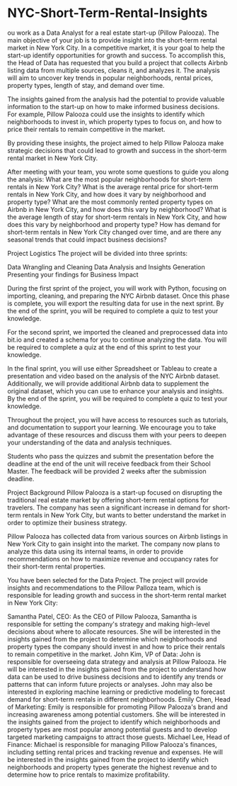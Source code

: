 # NYC-Short-Term-Rental-Insights
ou work as a Data Analyst for a real estate start-up (Pillow Palooza). The main objective of your job is to provide insight into the short-term rental market in New York City. In a competitive market, it is your goal to help the start-up identify opportunities for growth and success.
To accomplish this, the Head of Data has requested that you build a project that collects Airbnb listing data from multiple sources, cleans it, and analyzes it. The analysis will aim to uncover key trends in popular neighborhoods, rental prices, property types, length of stay, and demand over time.

The insights gained from the analysis had the potential to provide valuable information to the start-up on how to make informed business decisions. For example, Pillow Palooza could use the insights to identify which neighborhoods to invest in, which property types to focus on, and how to price their rentals to remain competitive in the market.

By providing these insights, the project aimed to help Pillow Palooza make strategic decisions that could lead to growth and success in the short-term rental market in New York City.

After meeting with your team, you wrote some questions to guide you along the analysis:
What are the most popular neighborhoods for short-term rentals in New York City?
What is the average rental price for short-term rentals in New York City, and how does it vary by neighborhood and property type?
What are the most commonly rented property types on Airbnb in New York City, and how does this vary by neighborhood?
What is the average length of stay for short-term rentals in New York City, and how does this vary by neighborhood and property type?
How has demand for short-term rentals in New York City changed over time, and are there any seasonal trends that could impact business decisions?

Project Logistics
The project will be divided into three sprints:

Data Wrangling and Cleaning
Data Analysis and Insights Generation
Presenting your findings for Business Impact

During the first sprint of the project, you will work with Python, focusing on importing, cleaning, and preparing the NYC Airbnb dataset. Once this phase is complete, you will export the resulting data for use in the next sprint. By the end of the sprint, you will be required to complete a quiz to test your knowledge. 

For the second sprint, we imported the cleaned and preprocessed data into bit.io and created a schema for you to continue analyzing the data. You will be required to complete a quiz at the end of this sprint to test your knowledge. 

In the final sprint, you will use either Spreadsheet or Tableau to create a presentation and video based on the analysis of the NYC Airbnb dataset. Additionally, we will provide additional Airbnb data to supplement the original dataset, which you can use to enhance your analysis and insights. By the end of the sprint, you will be required to complete a quiz to test your knowledge. 

Throughout the project, you will have access to resources such as tutorials, and documentation to support your learning. We encourage you to take advantage of these resources and discuss them with your peers to deepen your understanding of the data and analysis techniques. 

Students who pass the quizzes and submit the presentation before the deadline at the end of the unit will receive feedback from their School Master. The feedback will be provided 2 weeks after the submission deadline.

Project Background
Pillow Palooza is a start-up focused on disrupting the traditional real estate market by offering short-term rental options for travelers. The company has seen a significant increase in demand for short-term rentals in New York City, but wants to better understand the market in order to optimize their business strategy.

Pillow Palooza has collected data from various sources on Airbnb listings in New York City to gain insight into the market. The company now plans to analyze this data using its internal teams, in order to provide recommendations on how to maximize revenue and occupancy rates for their short-term rental properties.

You have been selected for the Data Project. The project will provide insights and recommendations to the Pillow Palloza team, which is responsible for leading growth and success in the short-term rental market in New York City:

Samantha Patel, CEO: As the CEO of Pillow Palooza, Samantha is responsible for setting the company's strategy and making high-level decisions about where to allocate resources. She will be interested in the insights gained from the project to determine which neighborhoods and property types the company should invest in and how to price their rentals to remain competitive in the market.
John Kim, VP of Data: John is responsible for overseeing data strategy and analysis at Pillow Palooza. He will be interested in the insights gained from the project to understand how data can be used to drive business decisions and to identify any trends or patterns that can inform future projects or analyses. John may also be interested in exploring machine learning or predictive modeling to forecast demand for short-term rentals in different neighborhoods.
Emily Chen, Head of Marketing: Emily is responsible for promoting Pillow Palooza's brand and increasing awareness among potential customers. She will be interested in the insights gained from the project to identify which neighborhoods and property types are most popular among potential guests and to develop targeted marketing campaigns to attract those guests.
Michael Lee, Head of Finance: Michael is responsible for managing Pillow Palooza's finances, including setting rental prices and tracking revenue and expenses. He will be interested in the insights gained from the project to identify which neighborhoods and property types generate the highest revenue and to determine how to price rentals to maximize profitability.

